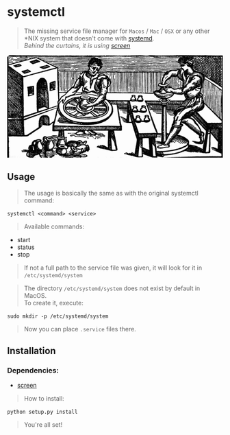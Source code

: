 # systemctl
> The missing service file manager for `Macos` / `Mac` / `OSX` or any other \*NIX system
> that doesn't come with [systemd](https://en.wikipedia.org/wiki/Systemd).  
> _Behind the curtains, it is using [screen](https://www.gnu.org/software/screen/manual/screen.html)_

<p align="center">
  <img src='pottery.gif' />
</p>

## Usage
> The usage is basically the same as with the original systemctl command:

    systemctl <command> <service>

> Available commands:
* start
* status
* stop 

> If not a full path to the service file was given, it will look for it in  
`/etc/systemd/system`

> The directory `/etc/systemd/system` does not exist by default in MacOS.  
> To create it, execute:

    sudo mkdir -p /etc/systemd/system

> Now you can place `.service` files there.
 
## Installation
### Dependencies:
* [screen](https://www.gnu.org/software/screen/manual/screen.html)

> How to install:

    python setup.py install
    
> You're all set! 
